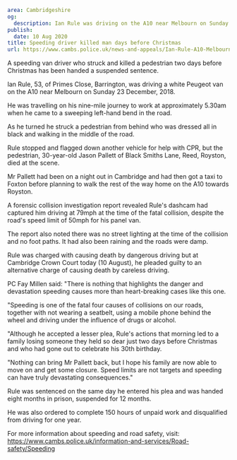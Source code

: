 ```yaml
area: Cambridgeshire
og:
  description: Ian Rule was driving on the A10 near Melbourn on Sunday 23 December, 2018
publish:
  date: 10 Aug 2020
title: Speeding driver killed man days before Christmas
url: https://www.cambs.police.uk/news-and-appeals/Ian-Rule-A10-Melbourn-fatal-collision-sentencing
```

A speeding van driver who struck and killed a pedestrian two days before Christmas has been handed a suspended sentence.

Ian Rule, 53, of Primes Close, Barrington, was driving a white Peugeot van on the A10 near Melbourn on Sunday 23 December, 2018.

He was travelling on his nine-mile journey to work at approximately 5.30am when he came to a sweeping left-hand bend in the road.

As he turned he struck a pedestrian from behind who was dressed all in black and walking in the middle of the road.

Rule stopped and flagged down another vehicle for help with CPR, but the pedestrian, 30-year-old Jason Pallett of Black Smiths Lane, Reed, Royston, died at the scene.

Mr Pallett had been on a night out in Cambridge and had then got a taxi to Foxton before planning to walk the rest of the way home on the A10 towards Royston.

A forensic collision investigation report revealed Rule's dashcam had captured him driving at 79mph at the time of the fatal collision, despite the road's speed limit of 50mph for his panel van.

The report also noted there was no street lighting at the time of the collision and no foot paths. It had also been raining and the roads were damp.

Rule was charged with causing death by dangerous driving but at Cambridge Crown Court today (10 August), he pleaded guilty to an alternative charge of causing death by careless driving.

PC Fay Millen said: "There is nothing that highlights the danger and devastation speeding causes more than heart-breaking cases like this one.

"Speeding is one of the fatal four causes of collisions on our roads, together with not wearing a seatbelt, using a mobile phone behind the wheel and driving under the influence of drugs or alcohol.

"Although he accepted a lesser plea, Rule's actions that morning led to a family losing someone they held so dear just two days before Christmas and who had gone out to celebrate his 30th birthday.

"Nothing can bring Mr Pallett back, but I hope his family are now able to move on and get some closure. Speed limits are not targets and speeding can have truly devastating consequences."

Rule was sentenced on the same day he entered his plea and was handed eight months in prison, suspended for 12 months.

He was also ordered to complete 150 hours of unpaid work and disqualified from driving for one year.

For more information about speeding and road safety, visit: https://www.cambs.police.uk/information-and-services/Road-safety/Speeding
